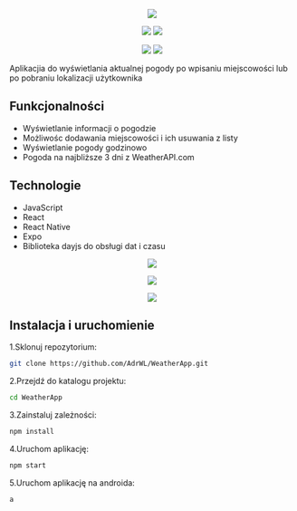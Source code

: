 <p align="center">
  <img src="https://github.com/user-attachments/assets/8b954bb1-0449-4c43-a120-260eb9e3ca99" />
</p>

<p align="center">
  <img src="https://github.com/user-attachments/assets/6ddb526a-ab6b-4fd0-aba7-eec8d0419f6d" style="max-width: 100%; height: auto;" />
  <img src="https://github.com/user-attachments/assets/76f6db4f-29f2-491d-a37b-52a90e15b76d" style="max-width: 100%; height: auto;" />
</p>
<p align="center">
  <img src="https://github.com/user-attachments/assets/50350b36-71dc-4f02-bf7e-a51ab6db763c" style="max-width: 100%; height: auto;" />
  <img src="https://github.com/user-attachments/assets/e7aba377-e154-4919-8b39-6caa49af134e" style="max-width: 100%; height: auto;" />
</p>

Aplikacjia do wyświetlania aktualnej pogody po wpisaniu miejscowości lub po pobraniu lokalizacji użytkownika

## Funkcjonalności

- Wyświetlanie informacji o pogodzie
- Możliwośc dodawania miejscowości i ich usuwania z listy
- Wyświetlanie pogody godzinowo
- Pogoda na najbliższe 3 dni z WeatherAPI.com

## Technologie

- JavaScript
- React
- React Native
- Expo
- Biblioteka dayjs do obsługi dat i czasu

<p align="center">
  <img src="https://github.com/user-attachments/assets/099cb8da-f809-4ca1-a642-140c7bf29740" />
</p>
<p align="center">
  <img src="https://github.com/user-attachments/assets/3a223dc8-a942-4736-918f-e032049b0a2f" />
</p>
<p align="center">
  <img src="https://github.com/user-attachments/assets/76ea1e10-f60c-4ebf-b704-6fda8ca7f6ac" />
</p>


## Instalacja i uruchomienie

1.Sklonuj repozytorium:

```bash
git clone https://github.com/AdrWL/WeatherApp.git
```

2.Przejdź do katalogu projektu:

```bash
cd WeatherApp
```

3.Zainstaluj zależności:

```bash
npm install
```

4.Uruchom aplikację:

```bash
npm start
```

5.Uruchom aplikację na androida:

```bash
a
```
